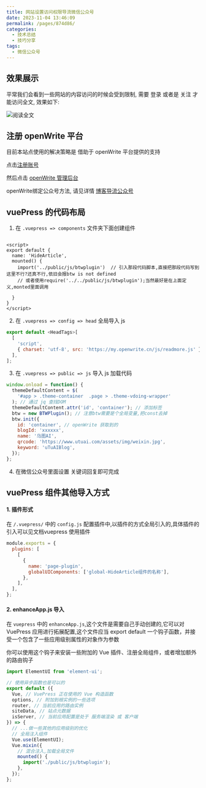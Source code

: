 ```yaml
---
title: 网站设置访问权限导流微信公众号
date: 2023-11-04 13:46:09
permalink: /pages/874d86/
categories:
  - 技术总结
  - 技巧分享
tags:
  - 微信公众号
---
```


## 效果展示

平常我们会看到一些网站的内容访问的时候会受到限制, 需要 登录 或者是 关注 才能访问全文, 效果如下:

![阅读全文](https://jsd.cdn.zzko.cn/gh/iFangdays/picGoCDN/utuai/20231104141153.png)

## 注册 openWrite 平台

目前本站点使用的解决策略是 借助于 openWrite 平台提供的支持

点击[注册账号](http://admin.openwrite.cn/)

然后点击 [openWrite 管理后台](https://readmore.openwrite.cn/login)

openWrite绑定公众号方法, 请见详情 [博客导流公众号](https://openwrite.cn/guide/readmore/readmore.html#%E4%B8%80%E3%80%81%E6%B3%A8%E5%86%8C%E8%B4%A6%E5%8F%B7)

## vuePress 的代码布局

1. 在 `.vuepress => components` 文件夹下面创建组件

```vue

<script>
export default {
  name: 'HideArticle',
  mounted() {
    import('../public/js/btwplugin')  // 引入那段代码脚本,直接把那段代码写到这里不行?还真不行,依旧会报btw is not defined
    // 或者使用require('../../public/js/btwplugin');当然最好是在上面定义,monted里面调用

  }
}
</script>

```

2. 在 `.vuepress => config => head` 全局导入 js

```javascript
export default <HeadTags>[
  [
    'script',
    { charset: 'utf-8', src: 'https://my.openwrite.cn/js/readmore.js' },
  ],
];
```

3. 在 `.vuepress => public => js` 导入 js 加载代码

```javascript
window.onload = function() {
  themeDefaultContent = $(
    '#app > .theme-container  .page > .theme-vdoing-wrapper'
  ); // 通过 jq 查找DOM
  themeDefaultContent.attr('id', 'container'); // 添加标签
  btw = new BTWPlugin(); // 注意btw需要是个全局变量,把const去掉
  btw.init({
    id: 'container', // openWrite 获取到的
    blogId: 'xxxxxx',
    name: '乌图AI',
    qrcode: 'https://www.utuai.com/assets/img/weixin.jpg',
    keyword: 'uTuAIBlog',
  });
};

```

4. 在微信公众号里面设置 关键词回复即可完成


## vuePress 组件其他导入方式

#### 1. 插件形式

在 `/.vuepress/` 中的 `config.js` 配置插件中,以插件的方式全局引入的,具体插件的引入可以见文档vuepress 使用插件

```javascript
module.exports = {
  plugins: [
    [
      {
        name: 'page-plugin',
        globalUIComponents: ['global-HideArticle组件的名称'],
      },
    ],
  ],
};
```

#### 2. enhanceApp.js 导入

在 `vuepress` 中的 `enhanceApp.js`,这个文件是需要自己手动创建的,它可以对 VuePress 应用进行拓展配置,这个文件应当 export default 一个钩子函数，并接受一个包含了一些应用级别属性的对象作为参数

你可以使用这个钩子来安装一些附加的 Vue 插件、注册全局组件，或者增加额外的路由钩子

```javascript
import ElementUI from 'element-ui';

// 使用异步函数也是可以的
export default ({
  Vue, // VuePress 正在使用的 Vue 构造函数
  options, // 附加到根实例的一些选项
  router, // 当前应用的路由实例
  siteData, // 站点元数据
  isServer, // 当前应用配置是处于 服务端渲染 或 客户端
}) => {
  // ...做一些其他的应用级别的优化
  // 全局注入组件
  Vue.use(ElementUI);
  Vue.mixin({
    // 混合注入,加载全局文件
    mounted() {
      import('./public/js/btwplugin');
    },
  });
};
```

<HideArticle />